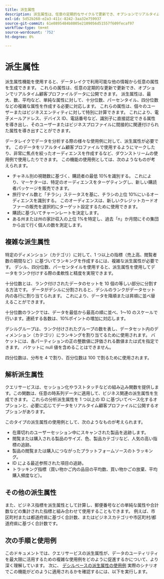 ```yaml
---
title: 派生属性
description: 派生属性は、任意の定期的なサイクルで更新でき、オプションでリアルタイム顧客プロファイルデータに公開できる、任意の属性を生成する便利な手段です。 このドキュメントでは、クエリサービスを使用して、プロファイルデータで使用する派生属性を作成する方法の概要を説明します。
exl-id: 5d52b268-e2a3-411c-8242-3aa32e759937
source-git-commit: 61e0895484b8005e2109056d51557f609fecaf97
workflow-type: tm+mt
source-wordcount: '752'
ht-degree: 0%

---
```


# 派生属性

派生属性機能を使用すると、データレイクで利用可能な他の情報から任意の属性を生成できます。 これらの属性は、任意の定期的な更新で更新でき、オプションでリアルタイム顧客プロファイルデータに公開できます。 派生属性は、最大、数、平均など、単純な属性に対して、十分位数、パーセンタイル、四分位数などの複雑な属性を作成する必要に対応します。 これらの属性は、個々のユーザーまたはビジネスエンティティに対して特別に計算できます。 これにより、電子メールアドレス、デバイス ID、電話番号など、識別子に直接認定できる属性を導き出し、そのユーザーまたはビジネスプロファイルに間接的に関連付けられた属性を導き出すことができます。

データレイクでデータを分析する際の様々な使用例に対して、派生属性が必要です。 このデータをリアルタイム顧客プロファイルで使用するようにマークしたり、非常に焦点を絞ったオーディエンスを作成するなど、ダウンストリームの使用例で使用したりできます。 この機能の使用例としては、次のようなものが考えられます。

* チャネル別の視聴数に基づく、購読者の最低 10%を識別する。 これにより、マーケターは、特定のオーディエンスをターゲティングし、新しい購読者パッケージを販売できます。
* 旅行マイル数と「チラシ」ステータスを基に、チラシの上位 10%にいるオーディエンスを識別する。 このオーディエンスは、新しいクレジットカードオファーの販売を選択的にターゲット設定するために使用できます。
* 購読に基づいてチャーンレートを決定します。
* ある州または州の家計収入の上位 1%を特定し、過去「n」か月間にその集団から出て行く個人の数を測定します。

## 複雑な派生属性

特定のディメンション（カテゴリ）に対して、1 つ以上の指標（売上高、閲覧者数の期間など）に基づいてランキングを作成するには、複雑な派生属性が必要です。 デシル、四分位数、パーセンタイルを使用すると、派生属性を使用してデータをランク付けする際の柔軟性と精度を実現できます。

十分位数とは、ランク付けされたデータのセットを 10 個の等しい部分に分割する方法です。 データがデシルに分割されると、デシルのランクがデータセット内の各行に割り当てられます。 これにより、データを降順または昇順に並べ替えることができます。

十分位数のランクでは、データを最低から最高の順に並べ、1～10 のスケールで行います。連続する各数は、10%ポイントの増加に対応します。

デシルグループは、ランク付けされたグループの数を表し、データセット内のディメンション（カテゴリ）にランキングを割り当てるために使用されます。 バケットには、各パーティションの正の整数値に評価される数値または式を指定できます。 バケットに null 値を含めることはできません。

四分位数は、分布を 4 で割り、百分位数は 100 で割るために使用されます。

## 解析派生属性

クエリサービスは、セッション化やラストタッチなどの組み込み関数を提供します。この関数は、任意の時系列データに適用して、ビジネス関連の派生属性を生成できます。 これらの分析派生属性を 1 つ以上の ID に基づいてベース化するオプションと、必要に応じてデータをリアルタイム顧客プロファイルに公開するオプションがあります。

このタイプの派生属性の使用例として、次のようなものが考えられます。

* 在庫切れのユーザーセッション中にスキャンされた製品を追跡します。
* 閲覧または購入される製品のサイズ、色、製品カテゴリなど、人気の高い指標の追跡。
* 製品の閲覧または購入につながったプラットフォームソースのトラッキング。
* ID による最近参照された項目の追跡。
* トラッキング指標（買い物かご内の品目の平均数、買い物かごの放棄、平均購入頻度など）。

## その他の派生属性

また、ビジネス指標を派生属性として計算し、郵便番号などの単純な属性や合計数などの集計された指標と組み合わせて使用することもできます。 例えば、市区町村または都道府県に基づく合計数、またはビジネスカテゴリや市区町村/都道府県に基づく合計数です。

## 次の手順と使用例

このドキュメントでは、クエリサービスの派生属性が、データのユーティリティを最大限に活用するための複雑な使用例をどのように促進するかについて、より深く理解しています。 次に、 [デシルベースの派生属性の使用例](./deciles-use-case.md) 実際のシナリオでこの機能がどのように適用されるかを確認するには、以下を実行します。
